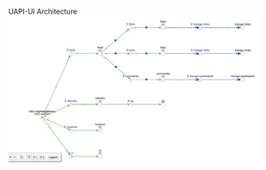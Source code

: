 UAPI-UI Architecture
![schema](https://raw.githubusercontent.com/Dimss/nemo-ansible/master/architecture.png)